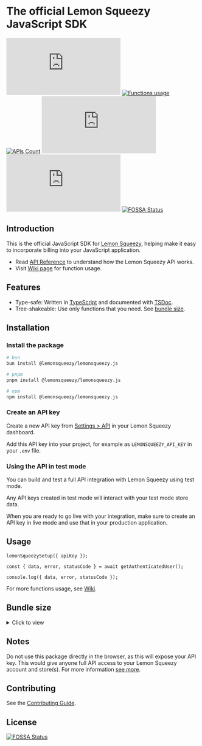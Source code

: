 # The official Lemon Squeezy JavaScript SDK

[![NPM version](https://img.shields.io/npm/v/%40lemonsqueezy%2Flemonsqueezy.js?label=&color=%230d9488)](https://www.npmjs.com/package/@lemonsqueezy/lemonsqueezy.js)
[![Functions usage](https://img.shields.io/badge/Wiki-%237c3aed)](https://github.com/lmsqueezy/lemonsqueezy.js/wiki)
[![APIs Count](https://img.shields.io/badge/56_Functions-%232563eb)](https://github.com/lmsqueezy/lemonsqueezy.js/wiki)
[![Weekly downloads](https://img.shields.io/npm/dw/@lemonsqueezy/lemonsqueezy.js)](https://www.npmjs.com/package/@lemonsqueezy/lemonsqueezy.js)
![NPM Downloads](https://img.shields.io/npm/d18m/%40lemonsqueezy%2Flemonsqueezy.js)
[![FOSSA Status](https://app.fossa.com/api/projects/git%2Bgithub.com%2Flmsqueezy%2Flemonsqueezy.js.svg?type=shield)](https://app.fossa.com/projects/git%2Bgithub.com%2Flmsqueezy%2Flemonsqueezy.js?ref=badge_shield)

## Introduction

This is the official JavaScript SDK for [Lemon Squeezy](https://lemonsqueezy.com), helping make it easy to incorporate billing into your JavaScript application.

- Read [API Reference](https://docs.lemonsqueezy.com/api) to understand how the Lemon Squeezy API works.
- Visit [Wiki page](https://github.com/lmsqueezy/lemonsqueezy.js/wiki) for function usage.

## Features

- Type-safe: Written in [TypeScript](https://www.typescriptlang.org/) and documented with [TSDoc](https://github.com/microsoft/tsdoc).
- Tree-shakeable: Use only functions that you need. See [bundle size](#bundle-size).

## Installation

### Install the package

```bash
# bun
bun install @lemonsqueezy/lemonsqueezy.js
```

```bash
# pnpm
pnpm install @lemonsqueezy/lemonsqueezy.js
```

```bash
# npm
npm install @lemonsqueezy/lemonsqueezy.js
```

### Create an API key

Create a new API key from [Settings > API](https://app.lemonsqueezy.com/settings/api) in your Lemon Squeezy dashboard.

Add this API key into your project, for example as `LEMONSQUEEZY_API_KEY` in your `.env` file.

### Using the API in test mode

You can build and test a full API integration with Lemon Squeezy using test mode.

Any API keys created in test mode will interact with your test mode store data.

When you are ready to go live with your integration, make sure to create an API key in live mode and use that in your production application.

## Usage

```tsx
lemonSqueezySetup({ apiKey });

const { data, error, statusCode } = await getAuthenticatedUser();

console.log({ data, error, statusCode });
```

For more functions usage, see [Wiki](https://github.com/lmsqueezy/lemonsqueezy.js/wiki).

## Bundle size

<details>
  <summary>Click to view</summary>

| export                          | min+brotli |
| ------------------------------- | ---------- |
| createDiscount                  | 995 B      |
| createCheckout                  | 900 B      |
| updateSubscriptionItem          | 849 B      |
| updateSubscription              | 841 B      |
| listSubscriptionItems           | 833 B      |
| listSubscriptions               | 831 B      |
| listWebhooks                    | 831 B      |
| listLicenseKeyInstances         | 830 B      |
| updateLicenseKey                | 827 B      |
| listUsageRecords                | 824 B      |
| listDiscountRedemptions         | 822 B      |
| listCustomers                   | 820 B      |
| listDiscounts                   | 820 B      |
| listProducts                    | 819 B      |
| listSubscriptionInvoices        | 819 B      |
| listVariants                    | 819 B      |
| listOrderItems                  | 818 B      |
| listFiles                       | 817 B      |
| listLicenseKeys                 | 817 B      |
| listOrders                      | 817 B      |
| listStores                      | 817 B      |
| listCheckouts                   | 816 B      |
| listPrices                      | 816 B      |
| createWebhook                   | 808 B      |
| updateWebhook                   | 793 B      |
| deactivateLicense               | 764 B      |
| validateLicense                 | 763 B      |
| activateLicense                 | 762 B      |
| createUsageRecord               | 728 B      |
| getLicenseKeyInstance           | 706 B      |
| getSubscriptionInvoice          | 702 B      |
| getDiscountRedemption           | 701 B      |
| getSubscriptionItem             | 700 B      |
| getOrderItem                    | 699 B      |
| getWebhook                      | 699 B      |
| getCheckout                     | 697 B      |
| getFile                         | 697 B      |
| getLicenseKey                   | 697 B      |
| getUsageRecord                  | 697 B      |
| getCustomer                     | 695 B      |
| getStore                        | 695 B      |
| getSubscription                 | 695 B      |
| getOrder                        | 693 B      |
| getPrice                        | 693 B      |
| getProduct                      | 693 B      |
| getDiscount                     | 692 B      |
| getVariant                      | 692 B      |
| archiveCustomer                 | 683 B      |
| updateCustomer                  | 683 B      |
| createCustomer                  | 680 B      |
| deleteWebhook                   | 663 B      |
| cancelSubscription              | 658 B      |
| deleteDiscount                  | 655 B      |
| getSubscriptionItemCurrentUsage | 651 B      |
| getAuthenticatedUser            | 598 B      |
| lemonSqueezySetup               | 106 B      |

</details>

## Notes

Do not use this package directly in the browser, as this will expose your API key. This would give anyone full API access to your Lemon Squeezy account and store(s). For more information [see more](https://docs.lemonsqueezy.com/api#authentication).

## Contributing

See the [Contributing Guide](https://github.com/lmsqueezy/lemonsqueezy.js/blob/main/CONTRIBUTING.md).

## License

[![FOSSA Status](https://app.fossa.com/api/projects/git%2Bgithub.com%2Flmsqueezy%2Flemonsqueezy.js.svg?type=large)](https://app.fossa.com/projects/git%2Bgithub.com%2Flmsqueezy%2Flemonsqueezy.js?ref=badge_large)
